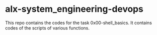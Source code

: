 # alx-system_engineering-devops
This repo contains the codes for the task 0x00-shell_basics. It contains codes of the scripts of various functions. 
